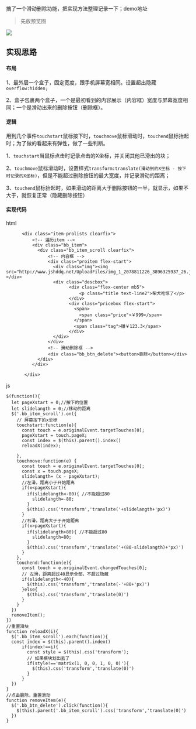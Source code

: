 搞了一个滑动删除功能，把实现方法整理记录一下；demo地址
> 先放预览图

![](https://user-gold-cdn.xitu.io/2019/12/6/16ed9c0c252bd7ab?w=369&h=665&f=gif&s=1270806)
## 实现思路
#### 布局
1、最外层一个盒子，固定宽度，跟手机屏幕宽相同。设置超出隐藏`overflow:hidden;`

2、盒子包裹两个盒子，一个是最初看到的内容展示（内容框）宽度与屏幕宽度相同；一个是滑动出来的删除按钮（删除框）。
#### 逻辑
用到几个事件`touchstart`鼠标按下时，`touchmove`鼠标滑动时，`touchend`鼠标抬起时；为了做的看起来有弹性，做了一些判断。

1、`touchstart`当鼠标点击时记录点击的X坐标，并关闭其他已滑出的块；

2、`touchmove`鼠标滑动时，设置样式`transform:translate(滑动到的X坐标 - 按下时记录的X坐标)`，但是不能超过删除按钮的最大宽度，并记录滑动的距离；

3、`touchend`鼠标抬起时，如果滑动的距离大于删除按钮的一半，就显示，如果不大于，就恢复正常（隐藏删除按钮）

#### 实现代码
html
```
      <div class="item-prolists clearfix">
          <!-- 遍历item -->
          <div class="bb_item">
            <div class="bb_item_scroll clearfix">
                <!-- 内容框 -->
                <div class="proitem flex-start"> 
                  <div class="img"><img src="http://www.jshddq.net/UploadFiles/img_1_2078811226_3896325937_26.jpg"></div>
                  <div class="descbox">
                        <div class="flex-center mb5">
                            <p class="title text-line2">柴犬吃惊了</p>
                        </div>
                        <div class="pricebox flex-start">
                          <span>
                            <span class="price">￥999</span>
                          </span>
                          <span class="tag">赚￥123.3</span>
                        </div>
                  </div>
                </div>
                <!-- 滑动删除框 -->
                <div class="bb_btn_delete"><button>删除</button></div>
            </div>
          </div>
          
       </div>

```
js
```
$(function(){
  let pageXstart = 0;//按下的位置
  let slidelangth = 0;//移动的距离
  $('.bb_item_scroll').on({
    // 屏幕按下的x坐标
    touchstart:function(e){
      const touch = e.originalEvent.targetTouches[0];
      pageXstart = touch.pageX;
      const index = $(this).parent().index()
      reloadX(index);

    },
    touchmove:function(e) {
      const touch = e.originalEvent.targetTouches[0];
      const x = touch.pageX;
      slidelangth= (x - pageXstart);
      //左滑，距离小于开始距离
      if(x<pageXstart){
        if(slidelangth<-80){ //不能超过80
          slidelangth=-80;
        }
        $(this).css('transform','translate('+slidelangth+'px)')
      }
      //右滑，距离大于于开始距离
      if(x>pageXstart){
        if(slidelangth>80){ //不能超过80
          slidelangth=80;
        }
        $(this).css('transform','translate('+(80-slidelangth)+'px)')
      }
    },
    touchend:function(e){
      const touch = e.originalEvent.changedTouches[0];
      // 左滑，距离超过40显示全部，不超过隐藏
      if(slidelangth<-40){
        $(this).css('transform','translate(-'+80+'px)')
      }else{
        $(this).css('transform','translate(0)')
      }
    }
  })
  removeItem();
})
//重置滑块
function reloadX(i){
  $('.bb_item_scroll').each(function(){
  const index = $(this).parent().index()
      if(index!==i){
        const style = $(this).css('transform');
        // 如果模块划出去了
        if(style!=='matrix(1, 0, 0, 1, 0, 0)'){
          $(this).css('transform','translate(0)')
        }
      }
  })
}
//点击删除，重置滑动
function removeItem(e){
  $('.bb_btn_delete').click(function(){
    $(this).parent('.bb_item_scroll').css('transform','translate(0)')
  })
}

```

